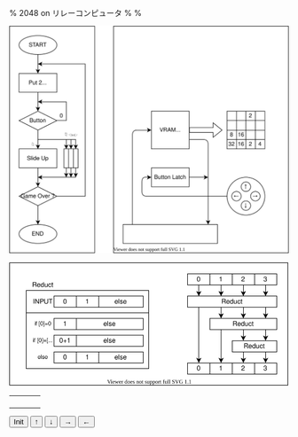 % 2048 on リレーコンピュータ
%
%

![](./algo.drawio.svg)


![](./reduct.drawio.svg)



|                       |                       |                       |                       |
| --------------------- | --------------------- | --------------------- | --------------------- |
| <span id="11"></span> | <span id="12"></span> | <span id="13"></span> | <span id="14"></span> |
| <span id="21"></span> | <span id="22"></span> | <span id="23"></span> | <span id="24"></span> |
| <span id="31"></span> | <span id="32"></span> | <span id="33"></span> | <span id="34"></span> |
| <span id="41"></span> | <span id="42"></span> | <span id="43"></span> | <span id="44"></span> |


<script>
    function init(){
        console.log("init");
        set(randomPut([[0,0,0,0],[0,0,0,0],[0,0,0,0],[0,0,0,0]]));
    }

    function randomPut(board){
        let emptyList = [];
        board.map((line,i) => 
            line.forEach((cell,j)=>{
                if(cell===0) emptyList.push([i,j]);
            }) 
        );
        const k = Math.floor(Math.random()*emptyList.length);
        const ki = emptyList[k][0], kj = emptyList[k][1];
        return board.map((line,i) => line.map((cell,j) => (i===ki && j===kj ? 2 : cell)));
    }

    function set(board){
        console.log(board);
        board.map((line,i) => 
            line.forEach((cell,j)=>{
                if(cell) document.getElementById(""+i+j).innerHTML = cell;
            }) 
        );
    }

    function reduct(input){
        if(input[0]===0) return input.slice(1);
        else if(input[0]===input[1]) return [input[0]*2, ...input.slice(2)];
        else return input;
    }

    function reductLine(input){
        const out0 = reduct(input);
        const out1 = reduct(out0.slice(1));
        const out2 = reduct(out1.slice(1));
        return [out0[0],out1[0],out2[0],out2[1]];
    }


    function up(){
        reductLine(board)
    }

</script>

<button onclick="init()">Init</button>
<button onclick="show()">↑</button>
<button onclick="show()">↓</button>
<button onclick="show()">→</button>
<button onclick="show()">←</button>



